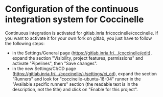 # Configuration of the continuous integration system for Coccinelle

Continuous integration is activated for gitlab.inria.fr/coccinelle/coccinelle.
If you want to activate it for your own fork on gitlab, you just have to
follow the following steps:
- in the Settings/General page (https://gitlab.inria.fr/.../coccinelle/edit),
  expand the section "Visibility, project features, permissions" and
  activate "Pipelines", then "Save changes".
- in the new Settings/CI/CD page
  (https://gitlab.inria.fr/.../coccinelle/-/settings/ci_cd),
  expand the section "Runners" and
  look for "coccinelle-ubuntu-18-04" runner in the
  "Available specific runners" section
  (the readable text is in the description, not the title) and
  click on "Enable for this project".
